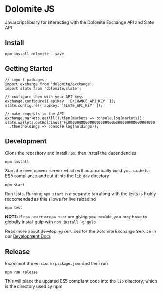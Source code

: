 # Dolomite JS

Javascript library for interacting with the Dolomite Exchange API and Slate API

## Install

```shell
npm install dolomite --save
```

## Getting Started

```
// import packages
import exchange from 'dolomite/exchange';
import slate from 'dolomite/slate';

// configure them with your API keys
exchange.configure({ apiKey: 'EXCHANGE_API_KEY' });
slate.configure({ apiKey: 'SLATE_API_KEY' });

// make requests to the API
exchange.markets.getAll().then(markets => console.log(markets));
slate.wallets.getHoldings('0x0000000000000000000000000000000000000000')
  .then(holdings => console.log(holdings));
```

## Development

Clone the repository and install `npm`, then install the dependencies

```shell
npm install
```

Start the `Development Server` which will automatically build your code for ES5 compliance and put it into the `lib_dev` directory

```shell
npm start
```

Run tests. Running `npm start` in a separate tab along with the tests is highly reccomended as this allows for live reloading

```shell
npm test
```

**NOTE:** if `npm start` or `npm test` are giving you trouble, you may have to globally install gulp with `npm install -g gulp` 

Read more about developing services for the Dolomite Exchange Service in our [Development Docs](docs/DEVDOC.md)

## Release

Increment the `version` in `package.json` and then run

```shell
npm run release
```

This will place the updated ES5 compliant code into the `lib` directory, which is the directory used by npm
